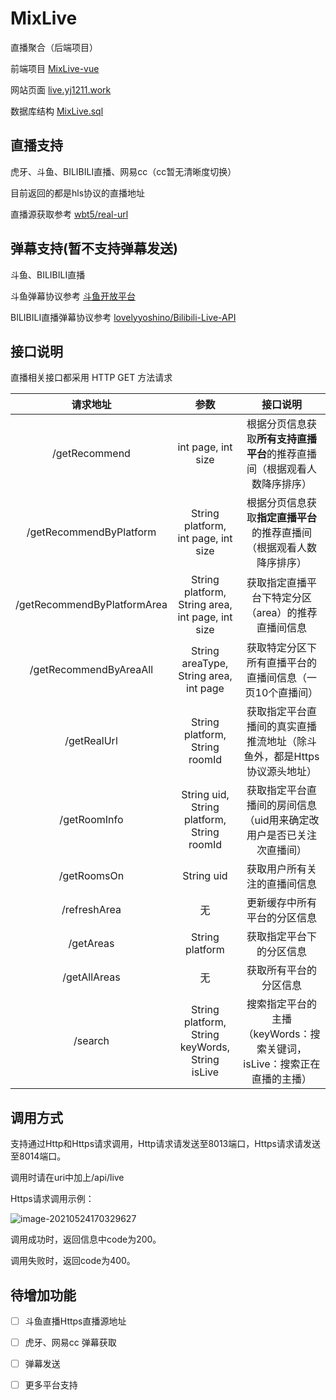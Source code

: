 # MixLive

直播聚合（后端项目）

前端项目    [MixLive-vue](https://github.com/guyijie1211/MixLive-vue)

网站页面    [live.yj1211.work](live.yj1211.work)

数据库结构	[MixLive.sql](https://github.com/guyijie1211/MixLive/blob/master/MixLive.sql)

## 直播支持

虎牙、斗鱼、BILIBILI直播、网易cc（cc暂无清晰度切换）

目前返回的都是hls协议的直播地址

直播源获取参考	[wbt5/real-url](https://github.com/wbt5/real-url)

## 弹幕支持(暂不支持弹幕发送)

斗鱼、BILIBILI直播

斗鱼弹幕协议参考	[斗鱼开放平台](https://open.douyu.com/source/api/63)

BILIBILI直播弹幕协议参考	[lovelyyoshino/Bilibili-Live-API](https://github.com/lovelyyoshino/Bilibili-Live-API)

## 接口说明

直播相关接口都采用 HTTP GET 方法请求

|          请求地址           |                       参数                       |                           接口说明                           |
| :-------------------------: | :----------------------------------------------: | :----------------------------------------------------------: |
|        /getRecommend        |                int page, int size                | 根据分页信息获取**所有支持直播平台**的推荐直播间（根据观看人数降序排序） |
|   /getRecommendByPlatform   |       String platform, int page, int size        | 根据分页信息获取**指定直播平台**的推荐直播间（根据观看人数降序排序） |
| /getRecommendByPlatformArea | String platform, String area, int page, int size |      获取指定直播平台下特定分区（area）的推荐直播间信息      |
|   /getRecommendByAreaAll    |      String areaType, String area, int page      |   获取特定分区下所有直播平台的直播间信息（一页10个直播间）   |
|         /getRealUrl         |          String platform, String roomId          | 获取指定平台直播间的真实直播推流地址（除斗鱼外，都是Https协议源头地址） |
|        /getRoomInfo         |    String uid, String platform, String roomId    | 获取指定平台直播间的房间信息（uid用来确定改用户是否已关注次直播间） |
|         /getRoomsOn         |                    String uid                    |                 获取用户所有关注的直播间信息                 |
|        /refreshArea         |                        无                        |                 更新缓存中所有平台的分区信息                 |
|          /getAreas          |                 String platform                  |                   获取指定平台下的分区信息                   |
|        /getAllAreas         |                        无                        |                    获取所有平台的分区信息                    |
|           /search           | String platform, String keyWords, String isLive  | 搜索指定平台的主播（keyWords：搜索关键词，isLive：搜索正在直播的主播） |

## 调用方式

支持通过Http和Https请求调用，Http请求请发送至8013端口，Https请求请发送至8014端口。

调用时请在uri中加上/api/live

Https请求调用示例：

![image-20210524170329627](https://typora-pic-yj.oss-cn-shanghai.aliyuncs.com/img/image-20210524170329627.png)

调用成功时，返回信息中code为200。

调用失败时，返回code为400。



## 待增加功能

- [ ] 斗鱼直播Https直播源地址

- [ ] 虎牙、网易cc 弹幕获取

- [ ] 弹幕发送

- [ ] 更多平台支持
